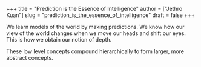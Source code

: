 +++
title = "Prediction is the Essence of Intelligence"
author = ["Jethro Kuan"]
slug = "prediction_is_the_essence_of_intelligence"
draft = false
+++

We learn models of the world by making predictions. We know how our view of the
world changes when we move our heads and shift our eyes. This is how we obtain
our notion of depth.

These low level concepts compound hierarchically to form larger, more abstract
concepts.
